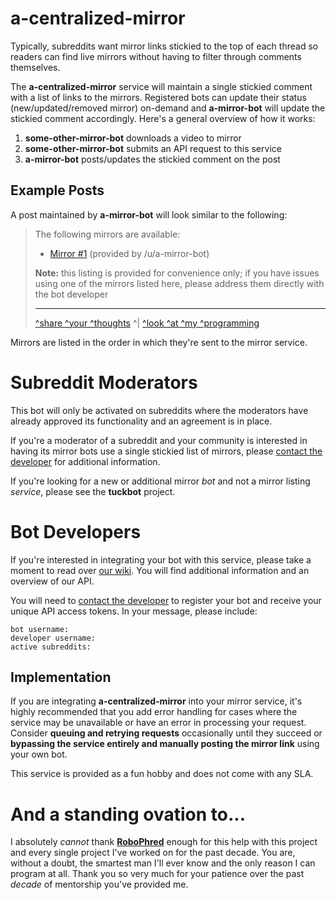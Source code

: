 # a-centralized-mirror

Typically, subreddits want mirror links stickied to the top of each thread so readers can find live mirrors without having to filter through comments themselves.

The **a-centralized-mirror** service will maintain a single stickied comment with a list of links to the mirrors. Registered bots can update their status (new/updated/removed mirror) on-demand and **a-mirror-bot** will update the stickied comment accordingly. Here's a general overview of how it works:

1. **some-other-mirror-bot** downloads a video to mirror
2. **some-other-mirror-bot** submits an API request to this service
3. **a-mirror-bot** posts/updates the stickied comment on the post

## Example Posts

A post maintained by **a-mirror-bot** will look similar to the following:

> The following mirrors are available:
>
> - [Mirror #1](https://youtube.com/) (provided by /u/a-mirror-bot)
>
> **Note:** this listing is provided for convenience only; if you have issues using one of the mirrors listed here, please address them directly with the bot developer
>
> ---
>
> [^share ^your ^thoughts](https://api.amirror.link/thoughts) ^| [^look ^at ^my ^programming](https://api.amirror.link/source)

Mirrors are listed in the order in which they're sent to the mirror service.

# Subreddit Moderators

This bot will only be activated on subreddits where the moderators have already approved its functionality and an agreement is in place.

If you're a moderator of a subreddit and your community is interested in having its mirror bots use a single stickied list of mirrors, please [contact the developer](https://reddit.com/message/compose/?to=a-mirror-bot&subject=a-mirror-bot%20-%20new%20subreddit%20support&message=bot%20username:%20%60mybot%60%0Adeveloper%20username:%20%60thebot_developer%60%0Aactive%20subreddits:%20%60/r/MySubreddit%60) for additional information.

If you're looking for a new or additional mirror _bot_ and not a mirror listing _service_, please see the **tuckbot** project.

# Bot Developers

If you're interested in integrating your bot with this service, please take a moment to read over [our wiki](https://api.amirror.link/source/wiki). You will find additional information and an overview of our API.

You will need to [contact the developer](https://reddit.com/message/compose/?to=a-mirror-bot&subject=a-realized-mirror%20-%20api%20access) to register your bot and receive your unique API access tokens. In your message, please include:

```
bot username:
developer username:
active subreddits:
```

## Implementation

If you are integrating **a-centralized-mirror** into your mirror service, it's highly recommended that you add error handling for cases where the service may be unavailable or have an error in processing your request. Consider **queuing and retrying requests** occasionally until they succeed or **bypassing the service entirely and manually posting the mirror link** using your own bot.

This service is provided as a fun hobby and does not come with any SLA.

# And a standing ovation to...

I absolutely _cannot_ thank **[RoboPhred](https://github.com/robophred)** enough for this help with this project and every single project I've worked on for the past decade. You are, without a doubt, the smartest man I'll ever know and the only reason I can program at all. Thank you so very much for your patience over the past _decade_ of mentorship you've provided me.
